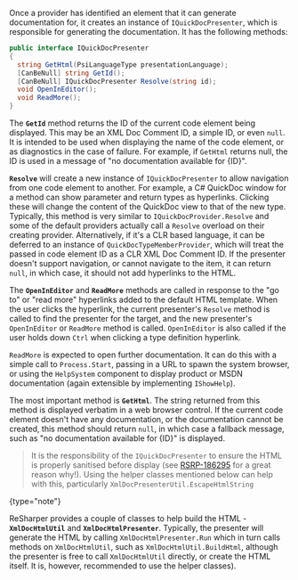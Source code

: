 [//]: # (titla: Implementing IQuickDocPresenter)

Once a provider has identified an element that it can generate documentation for, it creates an instance of `IQuickDocPresenter`, which is responsible for generating the documentation. It has the following methods:

```csharp
public interface IQuickDocPresenter
{
  string GetHtml(PsiLanguageType presentationLanguage);
  [CanBeNull] string GetId();
  [CanBeNull] IQuickDocPresenter Resolve(string id);
  void OpenInEditor();
  void ReadMore();
}
```

The **`GetId`** method returns the ID of the current code element being displayed. This may be an XML Doc Comment ID, a simple ID, or even `null`. It is intended to be used when displaying the name of the code element, or as diagnostics in the case of failure. For example, if `GetHtml` returns null, the ID is used in a message of "no documentation available for {ID}".

**`Resolve`** will create a new instance of `IQuickDocPresenter` to allow navigation from one code element to another. For example, a C# QuickDoc window for a method can show parameter and return types as hyperlinks. Clicking these will change the content of the QuickDoc view to that of the new type. Typically, this method is very similar to `IQuickDocProvider.Resolve` and some of the default providers actually call a `Resolve` overload on their creating provider. Alternatively, if it's a CLR based language, it can be deferred to an instance of `QuickDocTypeMemberProvider`, which will treat the passed in code element ID as a CLR XML Doc Comment ID. If the presenter doesn't support navigation, or cannot navigate to the item, it can return `null`, in which case, it should not add hyperlinks to the HTML.

The **`OpenInEditor`** and **`ReadMore`** methods are called in response to the "go to" or "read more" hyperlinks added to the default HTML template. When the user clicks the hyperlink, the current presenter's `Resolve` method is called to find the presenter for the target, and the new presenter's `OpenInEditor` or `ReadMore` method is called. `OpenInEditor` is also called if the user holds down `Ctrl` when clicking a type definition hyperlink.

`ReadMore` is expected to open further documentation. It can do this with a simple call to `Process.Start`, passing in a URL to spawn the system browser, or using the `HelpSystem` component to display product or MSDN documentation (again extensible by implementing `IShowHelp`).

The most important method is **`GetHtml`**. The string returned from this method is displayed verbatim in a web browser control. If the current code element doesn't have any documentation, or the documentation cannot be created, this method should return `null`, in which case a fallback message, such as "no documentation available for {ID}" is displayed.

 >  It is the responsibility of the `IQuickDocPresenter` to ensure the HTML is properly sanitised before display (see [RSRP-186295](http://youtrack.jetbrains.com/issue/RSRP-186295) for a great reason why!). Using the helper classes mentioned below can help with this, particularly `XmlDocPresenterUtil.EscapeHtmlString`
 >
 {type="note"}

ReSharper provides a couple of classes to help build the HTML - **`XmlDocHtmlUtil`** and **`XmlDocHtmlPresenter`**. Typically, the presenter will generate the HTML by calling `XmlDocHtmlPresenter.Run` which in turn calls methods on `XmlDocHtmlUtil`, such as `XmlDocHtmlUtil.BuildHtml`, although the presenter is free to call `XmlDocHtmlUtil` directly, or create the HTML itself. It is, however, recommended to use the helper classes).